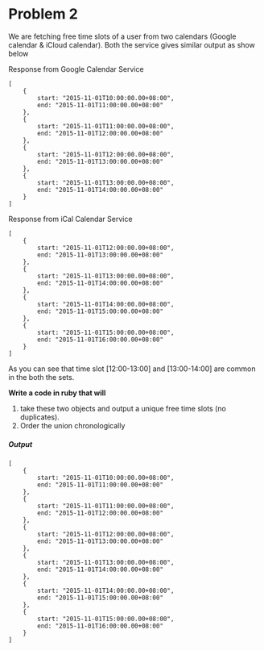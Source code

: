 Problem 2
===
We are fetching free time slots of a user from two calendars (Google calendar & iCloud calendar). Both the service gives similar output as show below

Response from Google Calendar Service

```
[
	{
		start: "2015-11-01T10:00:00.00+08:00",
		end: "2015-11-01T11:00:00.00+08:00"
	},
	{
		start: "2015-11-01T11:00:00.00+08:00",
		end: "2015-11-01T12:00:00.00+08:00"
	},
	{
		start: "2015-11-01T12:00:00.00+08:00",
		end: "2015-11-01T13:00:00.00+08:00"
	},
	{
		start: "2015-11-01T13:00:00.00+08:00",
		end: "2015-11-01T14:00:00.00+08:00"
	}
]
```

Response from iCal Calendar Service

```
[
	{
		start: "2015-11-01T12:00:00.00+08:00",
		end: "2015-11-01T13:00:00.00+08:00"
	},
	{
		start: "2015-11-01T13:00:00.00+08:00",
		end: "2015-11-01T14:00:00.00+08:00"
	},
	{
		start: "2015-11-01T14:00:00.00+08:00",
		end: "2015-11-01T15:00:00.00+08:00"
	},
	{
		start: "2015-11-01T15:00:00.00+08:00",
		end: "2015-11-01T16:00:00.00+08:00"
	}
]
```

As you can see that time slot [12:00-13:00] and [13:00-14:00] are common in the both the sets.

**Write a code in ruby that will**

1. take these two objects and output a unique free time slots (no duplicates).
2. Order the union chronologically

##### Output

```
[
	{
		start: "2015-11-01T10:00:00.00+08:00",
		end: "2015-11-01T11:00:00.00+08:00"
	},
	{
		start: "2015-11-01T11:00:00.00+08:00",
		end: "2015-11-01T12:00:00.00+08:00"
	},
	{
		start: "2015-11-01T12:00:00.00+08:00",
		end: "2015-11-01T13:00:00.00+08:00"
	},
	{
		start: "2015-11-01T13:00:00.00+08:00",
		end: "2015-11-01T14:00:00.00+08:00"
	},
	{
		start: "2015-11-01T14:00:00.00+08:00",
		end: "2015-11-01T15:00:00.00+08:00"
	},
	{
		start: "2015-11-01T15:00:00.00+08:00",
		end: "2015-11-01T16:00:00.00+08:00"
	}
]
```
